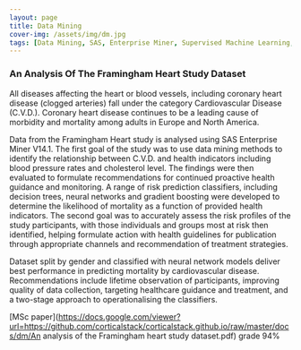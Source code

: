 ```yaml
---
layout: page
title: Data Mining
cover-img: /assets/img/dm.jpg
tags: [Data Mining, SAS, Enterprise Miner, Supervised Machine Learning, ML, Framingham, Classifiers, Decision Trees, Neural Networks]
---
```

### An Analysis Of The Framingham Heart Study Dataset
All diseases affecting the heart or blood vessels, including coronary heart disease (clogged arteries) fall under the 
category Cardiovascular Disease (C.V.D.). Coronary heart disease continues to be a leading cause of morbidity and 
mortality among adults in Europe and North America.

Data from the Framingham Heart study is analysed using SAS Enterprise Miner V14.1. The first goal of the study was to use 
data mining methods to identify the relationship between C.V.D. and health indicators including blood pressure rates and 
cholesterol level. The findings were then evaluated to formulate recommendations for continued proactive health guidance and 
monitoring. A range of risk prediction classifiers, including decision trees, neural networks and gradient boosting were 
developed to determine the likelihood of mortality as a function of provided health indicators. The second goal was to 
accurately assess the risk profiles of the study participants, with those individuals and groups most at risk then identified, 
helping formulate action with health guidelines for publication through appropriate channels and recommendation of treatment 
strategies.

Dataset split by gender and classified with neural network models deliver best performance in predicting mortality by 
cardiovascular disease. Recommendations include lifetime observation of participants, improving quality of data collection, 
targeting healthcare guidance and treatment, and a two-stage approach to operationalising the classifiers.

[MSc paper](https://docs.google.com/viewer?url=https://github.com/corticalstack/corticalstack.github.io/raw/master/docs/dm/An analysis of the Framingham heart study dataset.pdf) grade 94%

